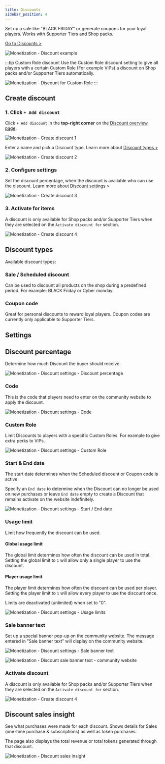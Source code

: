 ```yaml
---
title: Discounts
sidebar_position: 4
---
```


Set up a sale like "BLACK FRIDAY" or generate coupons for your loyal players. Works with Supporter Tiers and Shop packs.

[Go to Discounts >](https://dash.gameserverapp.com/monetization/discounts)


![Monetization - Discount example](/img/dashboard/monetization/discount/discount_example.jpg)

:::tip Custom Role discount
Use the Custom Role discount setting to give all players with a certain Custom Role (For example VIPs) a discount on Shop packs and/or Supporter Tiers automatically.

![Monetization - Discount for Custom Role](/img/dashboard/monetization/discount/custom_role_discount.jpg)
:::

## Create discount

### 1. Click `+ Add discount`
Click `+ Add discount` in the __top-right corner__ on the [Discount overview page](https://dash.gameserverapp.com/monetization/discounts).


![Monetization - Create discount 1](/img/dashboard/monetization/discount/create_discount_1.jpg)

Enter a name and pick a Discount type. Learn more about [Discount types >](#discount-types)

![Monetization - Create discount 2](/img/dashboard/monetization/discount/create_discount_2.jpg)


### 2. Configure settings
Set the discount percentage, when the discount is available who can use the discount.
Learn more about [Discount settings >](/dashboard/monetization/discounts#settings)

![Monetization - Create discount 3](/img/dashboard/monetization/discount/create_discount_3.jpg)

### 3. Activate for items
A discount is only available for Shop packs and/or Supporter Tiers when they are selected on the `Activate discount for` section.

![Monetization - Create discount 4](/img/dashboard/monetization/discount/create_discount_4.jpg)

## Discount types
Available discount types:

### Sale / Scheduled discount
Can be used to discount all products on the shop during a predefined period. For example: BLACK Friday or Cyber monday.

### Coupon code
Great for personal discounts to reward loyal players. Coupon codes are currently only applicable to Supporter Tiers.


## Settings

## Discount percentage
Determine how much Discount the buyer should receive.

![Monetization - Discount settings - Discount percentage](/img/dashboard/monetization/discount/settings_discount_percentage.jpg)

### Code
This is the code that players need to enter on the community website to apply the discount.

![Monetization - Discount settings - Code](/img/dashboard/monetization/discount/settings_code.jpg)

### Custom Role
Limit Discounts to players with a specific Custom Roles. For example to give extra perks to VIPs.

![Monetization - Discount settings - Custom Role](/img/dashboard/monetization/discount/settings_custom_role.jpg)

### Start & End date
The start date determines when the Scheduled discount or Coupon code is active.

Specify an `End date` to determine when the Discount can no longer be used on new purchases or leave `End date` empty to create a Discount that remains activate on the website indefinitely.

![Monetization - Discount settings - Start / End date](/img/dashboard/monetization/discount/settings_start_end_date.jpg)

### Usage limit
Limit how frequently the discount can be used.

#### Global usage limit
The global limit determines how often the discount can be used in total. Setting the global limit to `1` will allow only a single player to use the discount.

#### Player usage limit
The player limit determines how often the discount can be used per player. Setting the player limit to `1` will allow every player to use the discount once.

Limits are deactivated (unlimited) when set to "0".

![Monetization - Discount settings - Usage limits](/img/dashboard/monetization/discount/settings_usage_limits.jpg)

### Sale banner text
Set up a special banner pop-up on the community website. The message entered in "Sale banner text" will display on the community website.


![Monetization - Discount settings - Sale banner text](/img/dashboard/monetization/discount/settings_sale_banner_text.jpg)

![Monetization - Discount sale banner text - community website](/img/dashboard/monetization/discount/sale_banner_text_community_website.jpg)

### Activate discount
A discount is only available for Shop packs and/or Supporter Tiers when they are selected on the `Activate discount for` section.

![Monetization - Create discount 4](/img/dashboard/monetization/discount/create_discount_4.jpg)

## Discount sales insight
See what purchases were made for each discount. Shows details for Sales (one-time purchase & subscriptions) as well as token purchases.

The page also displays the total revenue or total tokens generated through that discount.

![Monetization - Discount sales insight](/img/dashboard/monetization/discount/discount_sales.jpg)

